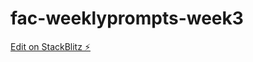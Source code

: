 # fac-weeklyprompts-week3

[Edit on StackBlitz ⚡️](https://stackblitz.com/edit/fac-weeklyprompts-week3)